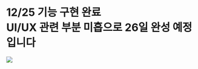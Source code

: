 
<h1>12/25 기능 구현 완료<br>
  UI/UX 관련 부분 미흡으로 26일 완성 예정입니다</h1>
 <img src='https://user-images.githubusercontent.com/80823659/209461470-93d8cf51-643c-4da8-b67b-db4e3a56f459.png'>
